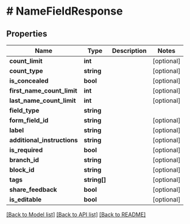 # # NameFieldResponse

## Properties

Name | Type | Description | Notes
------------ | ------------- | ------------- | -------------
**count_limit** | **int** |  | [optional]
**count_type** | **string** |  | [optional]
**is_concealed** | **bool** |  | [optional]
**first_name_count_limit** | **int** |  | [optional]
**last_name_count_limit** | **int** |  | [optional]
**field_type** | **string** |  |
**form_field_id** | **string** |  | [optional]
**label** | **string** |  | [optional]
**additional_instructions** | **string** |  | [optional]
**is_required** | **bool** |  | [optional]
**branch_id** | **string** |  | [optional]
**block_id** | **string** |  | [optional]
**tags** | **string[]** |  | [optional]
**share_feedback** | **bool** |  | [optional]
**is_editable** | **bool** |  | [optional]

[[Back to Model list]](../../README.md#models) [[Back to API list]](../../README.md#endpoints) [[Back to README]](../../README.md)
